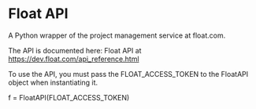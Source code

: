 # Float API

A Python wrapper of the project management service at float.com.

The API is documented here:
Float API at https://dev.float.com/api_reference.html

To use the API, you must pass the FLOAT_ACCESS_TOKEN to the FloatAPI
object when instantiating it.

f = FloatAPI(FLOAT_ACCESS_TOKEN)

